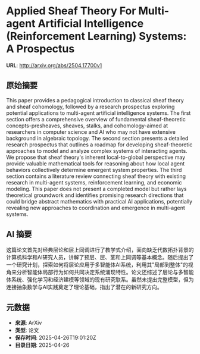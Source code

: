 # Applied Sheaf Theory For Multi-agent Artificial Intelligence (Reinforcement Learning) Systems: A Prospectus

**URL**: http://arxiv.org/abs/2504.17700v1

## 原始摘要

This paper provides a pedagogical introduction to classical sheaf theory and
sheaf cohomology, followed by a research prospectus exploring potential
applications to multi-agent artificial intelligence systems. The first section
offers a comprehensive overview of fundamental sheaf-theoretic
concepts-presheaves, sheaves, stalks, and cohomology-aimed at researchers in
computer science and AI who may not have extensive background in algebraic
topology. The second section presents a detailed research prospectus that
outlines a roadmap for developing sheaf-theoretic approaches to model and
analyze complex systems of interacting agents. We propose that sheaf theory's
inherent local-to-global perspective may provide valuable mathematical tools
for reasoning about how local agent behaviors collectively determine emergent
system properties. The third section contains a literature review connecting
sheaf theory with existing research in multi-agent systems, reinforcement
learning, and economic modeling. This paper does not present a completed model
but rather lays theoretical groundwork and identifies promising research
directions that could bridge abstract mathematics with practical AI
applications, potentially revealing new approaches to coordination and
emergence in multi-agent systems.


## AI 摘要

这篇论文首先对经典层论和层上同调进行了教学式介绍，面向缺乏代数拓扑背景的计算机科学和AI研究人员，讲解了预层、层、茎和上同调等基本概念。随后提出了一个研究计划，探索如何将层论应用于多智能体AI系统，利用其"局部到整体"的视角来分析智能体局部行为如何共同决定系统涌现特性。论文还综述了层论与多智能体系统、强化学习和经济建模等领域的现有研究联系。虽然未提出完整模型，但为连接抽象数学与AI实践奠定了理论基础，指出了潜在的新研究方向。

## 元数据

- **来源**: ArXiv
- **类型**: 论文
- **保存时间**: 2025-04-26T19:01:20Z
- **目录日期**: 2025-04-26
